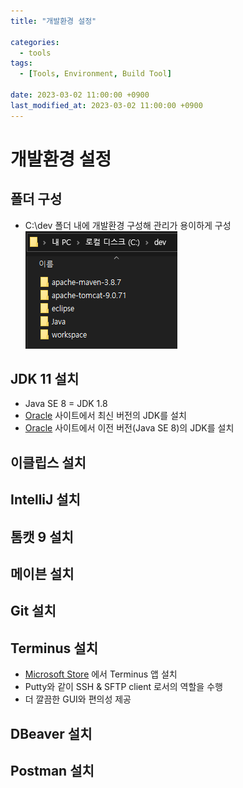 ```yaml
---
title: "개발환경 설정"

categories: 
  - tools
tags:
  - [Tools, Environment, Build Tool]

date: 2023-03-02 11:00:00 +0900
last_modified_at: 2023-03-02 11:00:00 +0900
---
```


# 개발환경 설정

## 폴더 구성
* C:\dev 폴더 내에 개발환경 구성해 관리가 용이하게 구성
![C_DevFolder](/assets/images/post/tools/C_DevFolder.png)

## JDK 11 설치
* Java SE 8 = JDK 1.8
* [Oracle](https://www.oracle.com/java/technologies/downloads/, "Oracle") 사이트에서 최신 버전의 JDK를 설치
* [Oracle](https://www.oracle.com/java/technologies/downloads/, "Oracle") 사이트에서 이전 버전(Java SE 8)의 JDK를 설치

## 이클립스 설치

## IntelliJ 설치

## 톰캣 9 설치

## 메이븐 설치

## Git 설치

## Terminus 설치
* [Microsoft Store](https://www.microsoft.com/store/productId/9NK1GDVPX09V, "Terminus") 에서 Terminus 앱 설치
* Putty와 같이 SSH & SFTP client 로서의 역할을 수행
* 더 깔끔한 GUI와 편의성 제공

## DBeaver 설치

## Postman 설치

